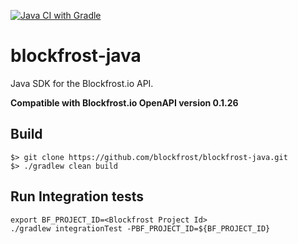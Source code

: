 [![Java CI with Gradle](https://github.com/blockfrost/blockfrost-java/actions/workflows/gradle.yml/badge.svg?branch=master)](https://github.com/blockfrost/blockfrost-java/actions/workflows/gradle.yml)

# blockfrost-java

Java SDK for the Blockfrost.io API.

**Compatible with Blockfrost.io OpenAPI version 0.1.26**

## Build

```
$> git clone https://github.com/blockfrost/blockfrost-java.git
$> ./gradlew clean build
```

## Run Integration tests

```
export BF_PROJECT_ID=<Blockfrost Project Id>
./gradlew integrationTest -PBF_PROJECT_ID=${BF_PROJECT_ID} 
```
